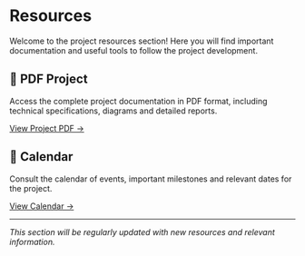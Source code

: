 # Resources

Welcome to the project resources section! Here you will find important documentation and useful tools to follow the project development.

## 📄 PDF Project

Access the complete project documentation in PDF format, including technical specifications, diagrams and detailed reports.

[View Project PDF →](./pdf-project)

## 📅 Calendar

Consult the calendar of events, important milestones and relevant dates for the project.

[View Calendar →](./calendar)

---

*This section will be regularly updated with new resources and relevant information.*

